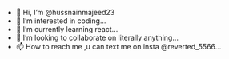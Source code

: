 - 👋 Hi, I’m @hussnainmajeed23
- 👀 I’m interested in coding...
- 🌱 I’m currently learning react...
- 💞️ I’m looking to collaborate on literally anything...
- 📫 How to reach me ,u can text me on insta @reverted_5566...

<!---
hussnainmajeed23/hussnainmajeed23 is a ✨ special ✨ repository because its `README.md` (this file) appears on your GitHub profile.
You can click the Preview link to take a look at your changes.
--->
